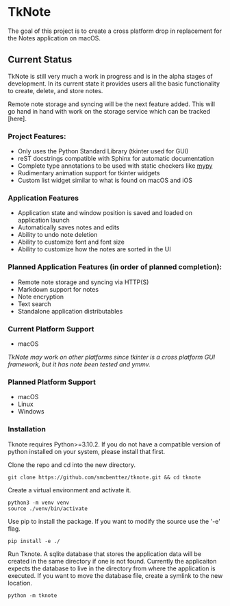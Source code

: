 # TkNote
The goal of this project is to create a cross platform drop in replacement for the Notes application on macOS.

## Current Status
TkNote is still very much a work in progress and is in the alpha stages of development. In its current state it provides users all the basic functionality to create, delete, and store notes.

Remote note storage and syncing will be the next feature added. This will go hand in hand with work on the storage service which can be tracked [here].

### Project Features:
- Only uses the Python Standard Library (tkinter used for GUI)
- reST docstrings compatible with Sphinx for automatic documentation
- Complete type annotations to be used with static checkers like [mypy](https://github.com/python/mypy)
- Rudimentary animation support for tkinter widgets
- Custom list widget similar to what is found on macOS and iOS

### Application Features
- Application state and window position is saved and loaded on application launch
- Automatically saves notes and edits
- Ability to undo note deletion
- Ability to customize font and font size
- Ability to customize how the notes are sorted in the UI

### Planned Application Features (in order of planned completion):
- Remote note storage and syncing via HTTP(S)
- Markdown support for notes
- Note encryption
- Text search
- Standalone application distributables

### Current Platform Support
- macOS

*TkNote may work on other platforms since tkinter is a cross platform GUI framework, but it has note been tested and ymmv.*

### Planned Platform Support
- macOS
- Linux
- Windows

### Installation
Tknote requires Python>=3.10.2. If you do not have a compatible version of python installed on your system, please install that first.

Clone the repo and cd into the new directory.
```
git clone https://github.com/smcbenttez/tknote.git && cd tknote
```
Create a virtual environment and activate it.
```
python3 -m venv venv
source ./venv/bin/activate
```
Use pip to install the package. If you want to modify the source use the '-e' flag.
```
pip install -e ./
```
Run Tknote. A sqlite database that stores the application data will be created in the same directory if one is not found. Currently the applicaiton expects the database to live in the directory from where the application is executed. If you want to move the database file, create a symlink to the new location.
```
python -m tknote
```
